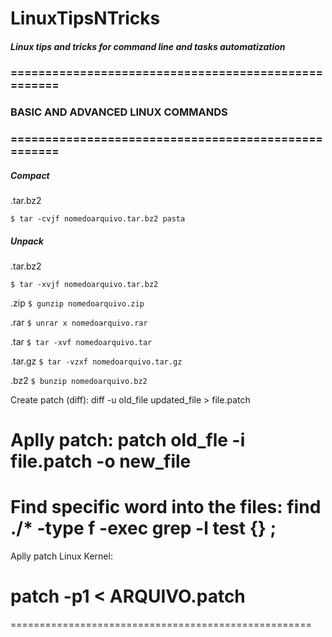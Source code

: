 # LinuxTipsNTricks
##### Linux tips and tricks for command line and tasks automatization

### ====================================================
### BASIC AND ADVANCED LINUX COMMANDS
### ====================================================

##### Compact 
.tar.bz2

`$ tar -cvjf nomedoarquivo.tar.bz2 pasta`


##### Unpack
.tar.bz2

`$ tar -xvjf nomedoarquivo.tar.bz2`

.zip 
`$ gunzip nomedoarquivo.zip`

.rar 
`$ unrar x nomedoarquivo.rar`

.tar 
`$ tar -xvf nomedoarquivo.tar`

.tar.gz 
`$ tar -vzxf nomedoarquivo.tar.gz`

.bz2 
`$ bunzip nomedoarquivo.bz2`

Create patch (diff):
diff -u old_file updated_file > file.patch

Aplly patch:
patch  old_fle -i file.patch -o new_file
====================================================

Find specific word into the files:
find ./* -type f -exec grep -l test {} \;
====================================================

Aplly patch Linux Kernel:
# patch -p1 < ARQUIVO.patch
====================================================
